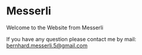 
# Messerli

Welcome to the Website from Messerli

If you have any question please contact me by mail: bernhard.messerli.5@gmail.com



